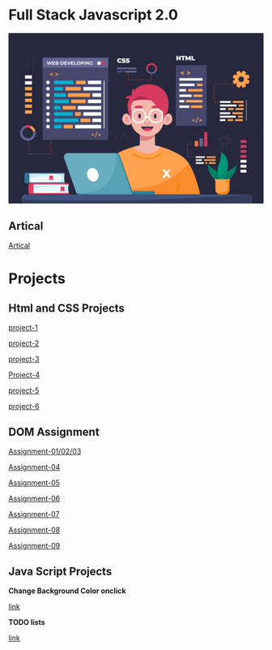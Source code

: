 # Full Stack Javascript 2.0

![image](./HtmlAndCss%20Assignment/12063795_4884785.jpg)

## Artical

[Artical](https://hashnode.com/@Sbhandari2608)

# Projects

## Html and CSS Projects

[project-1](https://sprightly-manatee-3f7809.netlify.app/)

[project-2](https://sprightly-manatee-3f7809.netlify.app/)

[project-3](<./HtmlAndCss%20Assignment/FSJS%202.0%20Project%2003/Screenshot%20(180).png>)

[Project-4](<./HtmlAndCss%20Assignment/FSJS%202.0%20Project%2004/Screenshot%20(181).png>)

[project-5](<./HtmlAndCss%20Assignment/FSJS_2.0_Project%2005/Screenshot%20(182).png>)

[project-6](<./HtmlAndCss%20Assignment/FSJS_2.0_Project%2006/Screenshot%20(185).png>)

## DOM Assignment

[Assignment-01/02/03](./DOM%20Assignment/DOM%20Assignments%202.0%20Batch%20copy/DOM%20Assignment%202.0%201%2C2%2C3/Readme.md)

[Assignment-04](./DOM%20Assignment/DOM%20Assignments%202.0%20Batch%20copy/04_DOM%20Project/04_DOM%20Project/Readme.md)

[Assignment-05](./DOM%20Assignment/DOM%20Assignments%202.0%20Batch%20copy/05_DOM%20Project/05_DOM%20Project/Readme.md)

[Assignment-06](./DOM%20Assignment/DOM%20Assignments%202.0%20Batch%20copy/06_DOM%20Project/06_DOM%20Project/Readme.md)

[Assignment-07](./DOM%20Assignment/DOM%20Assignments%202.0%20Batch%20copy/DOM%20P7/DOM%20P7/Readme.md)

[Assignment-08](./DOM%20Assignment/DOM%20Assignments%202.0%20Batch%20copy/DOM%20P8/DOM%20P8/Readme.md)

[Assignment-09](./DOM%20Assignment/DOM%20Assignments%202.0%20Batch%20copy/DOM%20P9/DOM%20P9/Readme.md)

## Java Script Projects

**Change Background Color onclick**

[link](https://cbackgrond.netlify.app/)

**TODO lists**

[link](https://todobhandari.netlify.app/)

